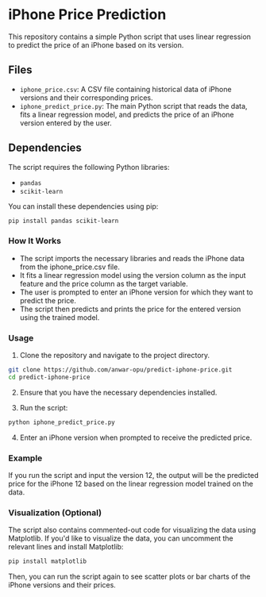 # iPhone Price Prediction

This repository contains a simple Python script that uses linear regression to predict the price of an iPhone based on its version.

## Files

- `iphone_price.csv`: A CSV file containing historical data of iPhone versions and their corresponding prices.
- `iphone_predict_price.py`: The main Python script that reads the data, fits a linear regression model, and predicts the price of an iPhone version entered by the user.

## Dependencies

The script requires the following Python libraries:

- `pandas`
- `scikit-learn`

You can install these dependencies using pip:

```bash
pip install pandas scikit-learn
```
### How It Works
- The script imports the necessary libraries and reads the iPhone data from the iphone_price.csv file.
- It fits a linear regression model using the version column as the input feature and the price column as the target variable.
- The user is prompted to enter an iPhone version for which they want to predict the price.
- The script then predicts and prints the price for the entered version using the trained model.

### Usage
1. Clone the repository and navigate to the project directory.
```bash 
git clone https://github.com/anwar-opu/predict-iphone-price.git
cd predict-iphone-price

```
2. Ensure that you have the necessary dependencies installed.

3. Run the script:
```bash
python iphone_predict_price.py 
```
4. Enter an iPhone version when prompted to receive the predicted price.

### Example
If you run the script and input the version 12, the output will be the predicted price for the iPhone 12 based on the linear regression model trained on the data.

### Visualization (Optional)
The script also contains commented-out code for visualizing the data using Matplotlib. If you'd like to visualize the data, you can uncomment the relevant lines and install Matplotlib:
```bash
pip install matplotlib
```
Then, you can run the script again to see scatter plots or bar charts of the iPhone versions and their prices.
